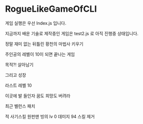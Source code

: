 # RogueLikeGameOfCLI

게임 실행은 우선 Index.js 입니다.

지금까지 배운 기술로 제작중인 게임은 test2.js 로 아직 진행중 상태입니다.

정말 재미 없는 뒤틀린 황천의 마법사 키우기

주인공의 레벨이 10이 되면 끝나는 게임

목적?! 살아남기

그리고 성장

라스트 레벨 10

이곳에 발 들인자 꿈도 희망도 버려라

최근 벨런스 패치

적 사기스킬 원펀맨 빙의 lv 0 데미지 94 스킬 제거
